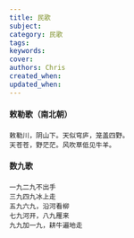 ```yaml
---
title: 民歌
subject: 
category: 民歌
tags: 
keywords: 
cover: 
authors: Chris
created_when: 
updated_when: 
---
```


#### 敕勒歌（南北朝）

```
敕勒川，阴山下。天似穹庐，笼盖四野。
天苍苍，野茫茫。风吹草低见牛羊。
```

#### 数九歌

```
一九二九不出手
三九四九冰上走
五九六九，沿河看柳
七九河开，八九雁来
九九加一九，耕牛遍地走
```
